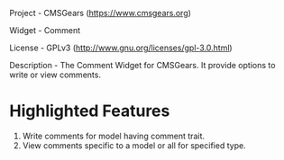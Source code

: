 Project 	- CMSGears (https://www.cmsgears.org)

Widget  	- Comment

License 	- GPLv3 (http://www.gnu.org/licenses/gpl-3.0.html)

Description - The Comment Widget for CMSGears. It provide options to write or view comments.

Highlighted Features
=========================================
1. Write comments for model having comment trait.
2. View comments specific to a model or all for specified type.
